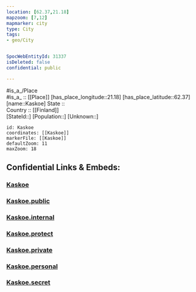 ```yaml
---
location: [62.37,21.18] 
mapzoom: [7,12] 
mapmarker: city 
type: City
tags:
- geo/City


SpocWebEntityId: 31337
isDeleted: false
confidential: public

---
```

#is_a_/Place  
#is_a_ :: [[Place]] 
[has_place_longitude::21.18] 
[has_place_latitude::62.37] 
[name::Kaskoe] 
State ::  
Country :: [[Finland]]  
[StateId::] 
[Population::] 
[Unknown::] 


```leaflet
id: Kaskoe
coordinates: [[Kaskoe]] 
markerFile: [[Kaskoe]] 
defaultZoom: 11 
maxZoom: 18
```


## Confidential Links & Embeds: 

### [Kaskoe](/_Standards/Earth/Continent/Europe/Europe~North/Finland/City/Kaskoe.md) 

### [Kaskoe.public](/_public/Earth/Continent/Europe/Europe~North/Finland/City/Kaskoe.public.md) 

### [Kaskoe.internal](/_internal/Earth/Continent/Europe/Europe~North/Finland/City/Kaskoe.internal.md) 

### [Kaskoe.protect](/_protect/Earth/Continent/Europe/Europe~North/Finland/City/Kaskoe.protect.md) 

### [Kaskoe.private](/_private/Earth/Continent/Europe/Europe~North/Finland/City/Kaskoe.private.md) 

### [Kaskoe.personal](/_personal/Earth/Continent/Europe/Europe~North/Finland/City/Kaskoe.personal.md) 

### [Kaskoe.secret](/_secret/Earth/Continent/Europe/Europe~North/Finland/City/Kaskoe.secret.md)


